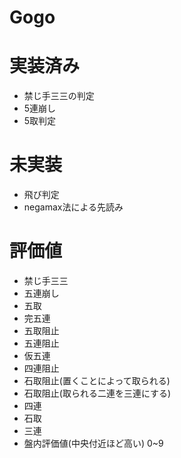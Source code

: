 # Gogo

# 実装済み

+ 禁じ手三三の判定
+ 5連崩し
+ 5取判定

# 未実装

+ 飛び判定
+ negamax法による先読み

# 評価値

+ 禁じ手三三
+ 五連崩し
+ 五取
+ 完五連
+ 五取阻止
+ 五連阻止
+ 仮五連
+ 四連阻止
+ 石取阻止(置くことによって取られる)
+ 石取阻止(取られる二連を三連にする)
+ 四連
+ 石取
+ 三連
+ 盤内評価値(中央付近ほど高い) 0~9
